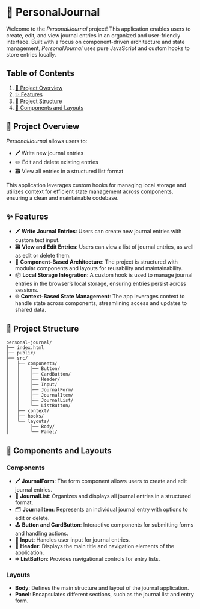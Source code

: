 # 📝 PersonalJournal

Welcome to the *PersonalJournal* project! This application enables users to create, edit, and view journal entries in an organized and user-friendly interface. Built with a focus on component-driven architecture and state management, *PersonalJournal* uses pure JavaScript and custom hooks to store entries locally.

## Table of Contents
1. [📖 Project Overview](#-project-overview)
2. [✨ Features](#-features)
3. [📂 Project Structure](#-project-structure)
4. [🧩 Components and Layouts](#-components-and-layouts)

## 📖 Project Overview
*PersonalJournal* allows users to:

- 🖊️ Write new journal entries
- ✏️ Edit and delete existing entries
- 🗃️ View all entries in a structured list format

This application leverages custom hooks for managing local storage and utilizes context for efficient state management across components, ensuring a clean and maintainable codebase.

## ✨ Features
- 🖊️ **Write Journal Entries**: Users can create new journal entries with custom text input.
- 🗃️ **View and Edit Entries**: Users can view a list of journal entries, as well as edit or delete them.
- 🧩 **Component-Based Architecture**: The project is structured with modular components and layouts for reusability and maintainability.
- 📦 **Local Storage Integration**: A custom hook is used to manage journal entries in the browser’s local storage, ensuring entries persist across sessions.
- 🌐 **Context-Based State Management**: The app leverages context to handle state across components, streamlining access and updates to shared data.

## 📂 Project Structure
```plaintext
personal-journal/
├── index.html
├── public/
├── src/
│   ├── components/
│   │    ├── Button/
│   │    ├── CardButton/
│   │    ├── Header/
│   │    ├── Input/
│   │    ├── JournalForm/
│   │    ├── JournalItem/
│   │    ├── JournalList/
│   │    └── ListButton/
│   ├── context/
│   ├── hooks/
│   └── layouts/
│        ├── Body/
│        └── Panel/
```
## 🧩 Components and Layouts
### Components
- 🖊️ **JournalForm**: The form component allows users to create and edit journal entries.
- 📜 **JournalList**: Organizes and displays all journal entries in a structured format.
- 🗂️ **JournalItem**: Represents an individual journal entry with options to edit or delete.
- 🕹️ **Button and CardButton**: Interactive components for submitting forms and handling actions.
- 🔡 **Input**: Handles user input for journal entries.
- 🎩 **Header**: Displays the main title and navigation elements of the application.
- ➕ **ListButton**: Provides navigational controls for entry lists.

### Layouts
- **Body**: Defines the main structure and layout of the journal application.
- **Panel**: Encapsulates different sections, such as the journal list and entry form.
